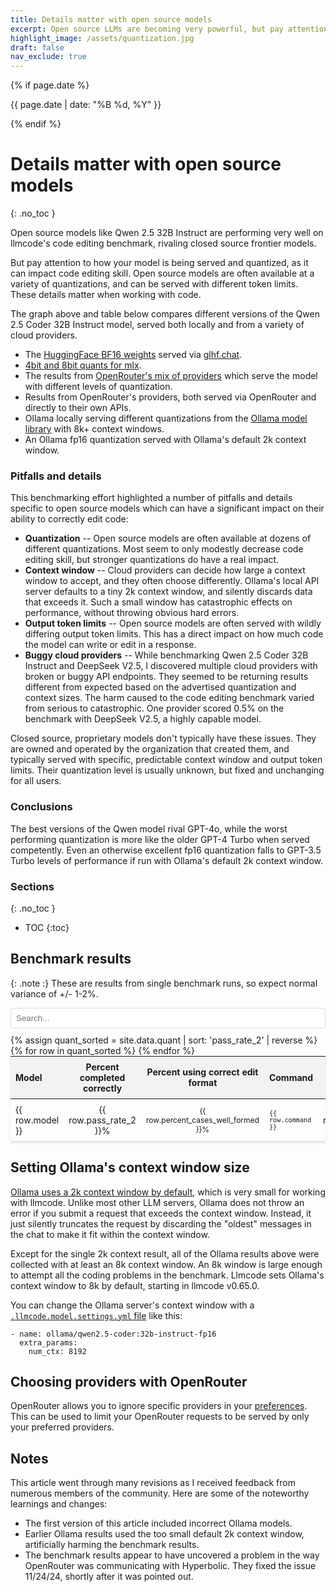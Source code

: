```yaml
---
title: Details matter with open source models
excerpt: Open source LLMs are becoming very powerful, but pay attention to how you (or your provider) are serving the model. It can affect code editing skill.
highlight_image: /assets/quantization.jpg
draft: false
nav_exclude: true
---
```

{% if page.date %}
<p class="post-date">{{ page.date | date: "%B %d, %Y" }}</p>
{% endif %}

# Details matter with open source models
{: .no_toc }

<canvas id="quantChart" width="800" height="600" style="margin: 20px 0"></canvas>

Open source models like Qwen 2.5 32B Instruct are performing very well on
llmcode's code editing benchmark, rivaling closed source frontier models.

But pay attention to how your model is being served and quantized, 
as it can impact code editing skill.
Open source models are often available at a variety of quantizations,
and can be served with different token limits.
These details matter when working with code.

The graph above and table below compares different versions of the Qwen 2.5 Coder 32B Instruct model,
served both locally and from a variety of cloud providers.

- The [HuggingFace BF16 weights](https://huggingface.co/Qwen/Qwen2.5-Coder-32B-Instruct) served via [glhf.chat](https://glhf.chat).
- [4bit and 8bit quants for mlx](https://t.co/cwX3DYX35D).
- The results from [OpenRouter's mix of providers](https://openrouter.ai/qwen/qwen-2.5-coder-32b-instruct/providers) which serve the model with different levels of quantization.
- Results from OpenRouter's providers, both served via OpenRouter and directly to their own APIs.
- Ollama locally serving different quantizations from the [Ollama model library](https://ollama.com/library/qwen2.5-coder:32b-instruct-q4_K_M) with 8k+
context windows.
- An Ollama fp16 quantization served with Ollama's default 2k context window.

### Pitfalls and details

This benchmarking effort highlighted a number of pitfalls and details specific to open source
models which
can have a significant impact on their ability to correctly edit code:

- **Quantization** -- Open source models are often available at dozens of different quantizations.
Most seem to only modestly decrease code editing skill, but stronger quantizations
do have a real impact.
- **Context window** -- Cloud providers can decide how large a context window to accept,
and they often choose differently. Ollama's local API server
defaults to a tiny 2k context window,
and silently discards data that exceeds it. Such a small window has
catastrophic effects on performance, without throwing obvious hard errors.
- **Output token limits** -- Open source models are often served with wildly
differing output token limits. This has a direct impact on how much code the
model can write or edit in a response.
- **Buggy cloud providers** -- While benchmarking Qwen 2.5 Coder 32B Instruct
and DeepSeek V2.5, I discovered
multiple cloud providers with broken or buggy API endpoints.
They seemed
to be returning results different from expected based on the advertised
quantization and context sizes.
The harm caused to the code editing benchmark varied from serious
to catastrophic.
One provider scored 0.5% on the benchmark with DeepSeek V2.5, a highly capable model.

Closed source, proprietary models don't typically have these issues.
They are owned and operated by the organization that created them,
and typically served with specific, predictable context window and output token limits.
Their quantization level is usually unknown, but fixed and unchanging for all users.

### Conclusions

The best versions of the Qwen model rival GPT-4o, while the worst performing
quantization is more like the older GPT-4 Turbo when served competently.
Even an otherwise excellent fp16 quantization falls to GPT-3.5 Turbo levels of performance
if run with Ollama's default 2k context window.

### Sections
{: .no_toc }

- TOC
{:toc}

## Benchmark results

{: .note :}
These are results from single benchmark runs, so expect normal variance of +/- 1-2%.

<script src="https://cdn.jsdelivr.net/npm/chart.js"></script>
<script>
{% include quant-chart.js %}
</script>

<input type="text" id="quantSearchInput" placeholder="Search..." style="width: 100%; max-width: 800px; margin: 10px auto; padding: 8px; display: block; border: 1px solid #ddd; border-radius: 4px;">

<table style="width: 100%; max-width: 800px; margin: auto; border-collapse: collapse; box-shadow: 0 2px 4px rgba(0,0,0,0.1); font-size: 14px;">
  <thead style="background-color: #f2f2f2;">
    <tr>
      <th style="padding: 8px; text-align: left;">Model</th>
      <th style="padding: 8px; text-align: center;">Percent completed correctly</th>
      <th style="padding: 8px; text-align: center;">Percent using correct edit format</th>
      <th style="padding: 8px; text-align: left;">Command</th>
      <th style="padding: 8px; text-align: center;">Edit format</th>
    </tr>
  </thead>
  <tbody>
    {% assign quant_sorted = site.data.quant | sort: 'pass_rate_2' | reverse %}
    {% for row in quant_sorted %}
      <tr style="border-bottom: 1px solid #ddd;">
        <td style="padding: 8px;">{{ row.model }}</td>
        <td style="padding: 8px; text-align: center;">{{ row.pass_rate_2 }}%</td>
        <td style="padding: 8px; text-align: center;">{{ row.percent_cases_well_formed }}%</td>
        <td style="padding: 8px;"><code>{{ row.command }}</code></td>
        <td style="padding: 8px; text-align: center;">{{ row.edit_format }}</td>
      </tr>
    {% endfor %}
  </tbody>
</table>

<style>
  tr.selected {
    color: #0056b3;
  }
  table {
    table-layout: fixed;
  }
  td, th {
    word-wrap: break-word;
    overflow-wrap: break-word;
  }
  td:nth-child(3), td:nth-child(4) {
    font-size: 12px;
  }
</style>

<script>
document.getElementById('quantSearchInput').addEventListener('keyup', function() {
    var input = this.value.toLowerCase();
    var rows = document.querySelectorAll('tbody tr');
    
    rows.forEach(function(row) {
        var text = row.textContent.toLowerCase();
        if(text.includes(input)) {
            row.style.display = '';
            row.classList.add('selected');
        } else {
            row.style.display = 'none';
            row.classList.remove('selected');
        }
    });
});
</script>

## Setting Ollama's context window size

[Ollama uses a 2k context window by default](https://github.com/ollama/ollama/blob/main/docs/faq.md#how-can-i-specify-the-context-window-size),
which is very small for working with llmcode.
Unlike most other LLM servers, Ollama does not throw an error if you submit
a request that exceeds the context window.
Instead, it just silently truncates the request by discarding the "oldest" messages
in the chat to make it fit within the context window.

Except for the single 2k context result,
all of the Ollama results above were collected with at least an 8k context window.
An 8k window is large enough to attempt all the coding problems in the benchmark.
Llmcode sets Ollama's context window to 8k by default, starting in llmcode v0.65.0.

You can change the Ollama server's context window with a 
[`.llmcode.model.settings.yml` file](https://llmcode.khulnasoft.com/docs/config/adv-model-settings.html#model-settings)
like this:

```
- name: ollama/qwen2.5-coder:32b-instruct-fp16
  extra_params:
    num_ctx: 8192
```

## Choosing providers with OpenRouter

OpenRouter allows you to ignore specific providers in your
[preferences](https://openrouter.ai/settings/preferences).
This can be used to limit your OpenRouter requests to be
served by only your preferred providers.

## Notes

This article went through many revisions as I received feedback from
numerous members of the community.
Here are some of the noteworthy learnings and changes:

- The first version of this article included incorrect Ollama models.
- Earlier Ollama results used the too small default 2k context window,
artificially harming the benchmark results.
- The benchmark results appear to have uncovered a problem in the way
OpenRouter was communicating with Hyperbolic.
They fixed the issue 11/24/24, shortly after it was pointed out.
